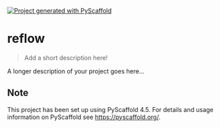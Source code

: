 <!-- These are examples of badges you might want to add to your README:
     please update the URLs accordingly

[![Built Status](https://api.cirrus-ci.com/github/<USER>/reflow.svg?branch=main)](https://cirrus-ci.com/github/<USER>/reflow)
[![ReadTheDocs](https://readthedocs.org/projects/reflow/badge/?version=latest)](https://reflow.readthedocs.io/en/stable/)
[![Coveralls](https://img.shields.io/coveralls/github/<USER>/reflow/main.svg)](https://coveralls.io/r/<USER>/reflow)
[![PyPI-Server](https://img.shields.io/pypi/v/reflow.svg)](https://pypi.org/project/reflow/)
[![Conda-Forge](https://img.shields.io/conda/vn/conda-forge/reflow.svg)](https://anaconda.org/conda-forge/reflow)
[![Monthly Downloads](https://pepy.tech/badge/reflow/month)](https://pepy.tech/project/reflow)
[![Twitter](https://img.shields.io/twitter/url/http/shields.io.svg?style=social&label=Twitter)](https://twitter.com/reflow)
-->

[![Project generated with PyScaffold](https://img.shields.io/badge/-PyScaffold-005CA0?logo=pyscaffold)](https://pyscaffold.org/)

# reflow

> Add a short description here!

A longer description of your project goes here...


<!-- pyscaffold-notes -->

## Note

This project has been set up using PyScaffold 4.5. For details and usage
information on PyScaffold see https://pyscaffold.org/.
